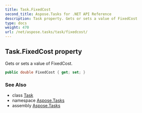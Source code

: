 ```yaml
---
title: Task.FixedCost
second_title: Aspose.Tasks for .NET API Reference
description: Task property. Gets or sets a value of FixedCost
type: docs
weight: 470
url: /net/aspose.tasks/task/fixedcost/
---
```

## Task.FixedCost property

Gets or sets a value of FixedCost.

```csharp
public double FixedCost { get; set; }
```

### See Also

* class [Task](../)
* namespace [Aspose.Tasks](../../task/)
* assembly [Aspose.Tasks](../../../)


